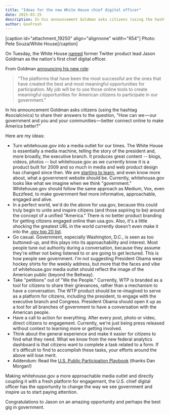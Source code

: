 ```yaml
---
title: "Ideas for the new White House chief digital officer"
date: 2015-03-25
description: In his announcement Goldman asks citizens (using the hashtag #socialcivics) to share their answers to the question, "How can we — our government and you and your communities — better connect online to make America better?"
author: GovFresh
---
```


[caption id="attachment_19250" align="alignnone" width="654"] Photo: Pete Souza/White House[/caption]

On Tuesday, the White House <a href="http://www.politico.com/story/2015/03/barack-obama-names-two-new-top-aides-116349.html?hp=lc2_4">named</a> former Twitter product lead Jason Goldman as the nation's first chief digital officer.

From Goldman <a href="https://medium.com/@goldman/the-internet-the-white-house-and-you-and-me-b6e033ebf096">announcing his new role</a>:

<blockquote>"The platforms that have been the most successful are the ones that have created the best and most meaningful opportunities for participation. My job will be to use those online tools to create meaningful opportunities for American citizens to participate in our government."
</blockquote>

In his announcement Goldman asks citizens (using the hashtag #socialcivics) to share their answers to the question, "How can we — our government and you and your communities — better connect online to make America better?"

Here are my ideas:

<ul>
	<li>Turn whitehouse.gov into a media outlet for our times. The White House is essentially a media machine, telling the story of the president and, more broadly, the executive branch. It produces great content -- blogs, videos, photos -- but whitehouse.gov as we currently know it is a product built for 2009 and so much in media and web product design has changed since then. We are <a href="http://govfresh.com/2015/03/quick-thoughts-takeaways-from-the-new-federal-government-analytics-dashboard/">starting to learn</a>, and even know more about, what a government website should be. Currently, whitehouse.gov looks like what we imagine when we think "government." Whitehouse.gov should follow the same approach as Medium, Vox, even Buzzfeed, to make government feel more informative, approachable, engaged and alive.</li>
	<li>In a perfect world, we'd do the above for usa.gov, because this could truly begin to unite and inspire citizens (and those aspiring to be) around the concept of a unified "America." There is no better product branding for getting citizens engaged online than usa.gov. Also, it's a little shocking the greatest URL in the world currently doesn't even make it into the <a href="https://analytics.usa.gov/">.gov top 20 list</a>.</li>
	<li>Go casual. Government, especially Washington, D.C., is seen as too buttoned-up, and this plays into its approachability and interest. Most people tune out authority during a conversation, because they assume they're either not being listened to or are going to get lectured. This is how people see government. I'm not suggesting President Obama wear hockey shirts for the weekly address, but more that the faces and vibe of whitehouse.gov media outlet should reflect the image of the American public (beyond the Beltway).</li>
	<li>Take "petitions" out of "We the People." Currently, WTP is branded as a tool for citizens to share their grievances, rather than a mechanism to have a conversation. The WTP product should be re-imagined to serve as a platform for citizens, including the president, to engage with the executive branch and Congress. President Obama should open it up as a tool for all branches of government to have a conversation with the American people.</li>
	<li>Have a call to action for everything. After every post, photo or video, direct citizens to engagement. Currently, we're just being press released without context to learning more or getting involved.</li>
	<li>Think about the general experience and make it easier for citizens to find what they need. What we know from the new federal analytics dashboard is that citizens want to complete a task related to a form. If it's difficult to find to accomplish these tasks, your efforts around the above will lose merit.</li>
	<li>Addendum: Read the <a href="http://participation.usa.gov/">U.S. Public Participation Playbook</a> (thanks Dan Morgan!)</li>
</ul>

Making whitehouse.gov a more approachable media outlet and directly coupling it with a fresh platform for engagement, the U.S. chief digital officer has the opportunity to change the way we see government and inspire us to start paying attention. 

Congratulations to Jason on an amazing opportunity and perhaps the best gig in government.
